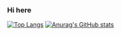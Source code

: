 ### Hi here

[![Top Langs](https://github-readme-stats.vercel.app/api/top-langs/?username=EchoZhaoH&layout=compact)](https://github.com/anuraghazra/github-readme-stats) [![Anurag's GitHub stats](https://github-readme-stats.vercel.app/api?username=EchoZhaoH&count_private=true&show_icons=true&theme=tokyonight&include_all_commits=true)](https://github.com/anuraghazra/github-readme-stats)

